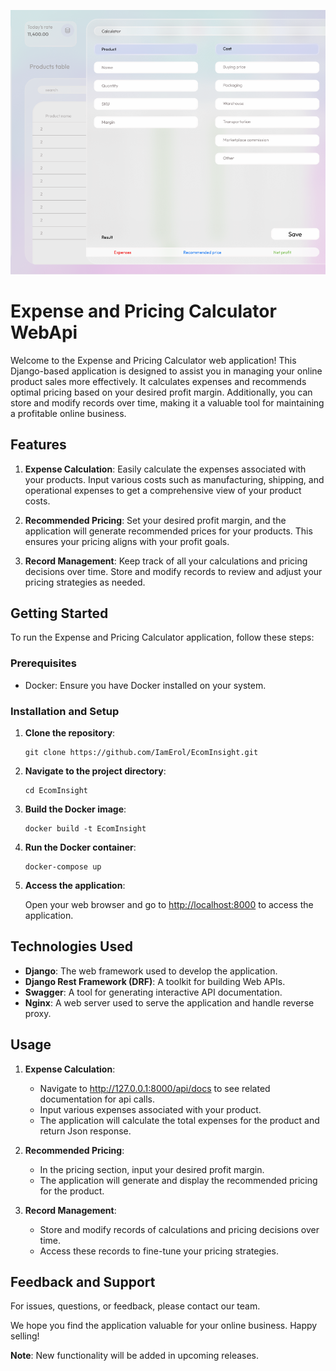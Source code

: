 ![Alt text](https://github.com/IamErol/EcomInsight/blob/master/EcomInsight/images/Screenshot_171.png)
# Expense and Pricing Calculator WebApi

Welcome to the Expense and Pricing Calculator web application! This Django-based application is designed to assist you in managing your online product sales more effectively. It calculates expenses and recommends optimal pricing based on your desired profit margin. Additionally, you can store and modify records over time, making it a valuable tool for maintaining a profitable online business.

## Features

1. **Expense Calculation**: Easily calculate the expenses associated with your products. Input various costs such as manufacturing, shipping, and operational expenses to get a comprehensive view of your product costs.

2. **Recommended Pricing**: Set your desired profit margin, and the application will generate recommended prices for your products. This ensures your pricing aligns with your profit goals.

3. **Record Management**: Keep track of all your calculations and pricing decisions over time. Store and modify records to review and adjust your pricing strategies as needed.

## Getting Started

To run the Expense and Pricing Calculator application, follow these steps:

### Prerequisites

- Docker: Ensure you have Docker installed on your system.

### Installation and Setup

1. **Clone the repository**:

   ```
   git clone https://github.com/IamErol/EcomInsight.git
   ```

2. **Navigate to the project directory**:

   ```
   cd EcomInsight
   ```

3. **Build the Docker image**:

   ```
   docker build -t EcomInsight
   ```

4. **Run the Docker container**:

   ```
   docker-compose up
   ```

5. **Access the application**:

   Open your web browser and go to [http://localhost:8000](http://localhost:8000) to access the application.

## Technologies Used

- **Django**: The web framework used to develop the application.
- **Django Rest Framework (DRF)**: A toolkit for building Web APIs.
- **Swagger**: A tool for generating interactive API documentation.
- **Nginx**: A web server used to serve the application and handle reverse proxy.

## Usage

1. **Expense Calculation**:
   - Navigate to http://127.0.0.1:8000/api/docs to see related documentation for api calls.
   - Input various expenses associated with your product.
   - The application will calculate the total expenses for the product and return Json response.

2. **Recommended Pricing**:
   - In the pricing section, input your desired profit margin.
   - The application will generate and display the recommended pricing for the product.

3. **Record Management**:
   - Store and modify records of calculations and pricing decisions over time.
   - Access these records to fine-tune your pricing strategies.

## Feedback and Support

For issues, questions, or feedback, please contact our team.

We hope you find the application valuable for your online business. Happy selling!

**Note**: New functionality will be added in upcoming releases.
